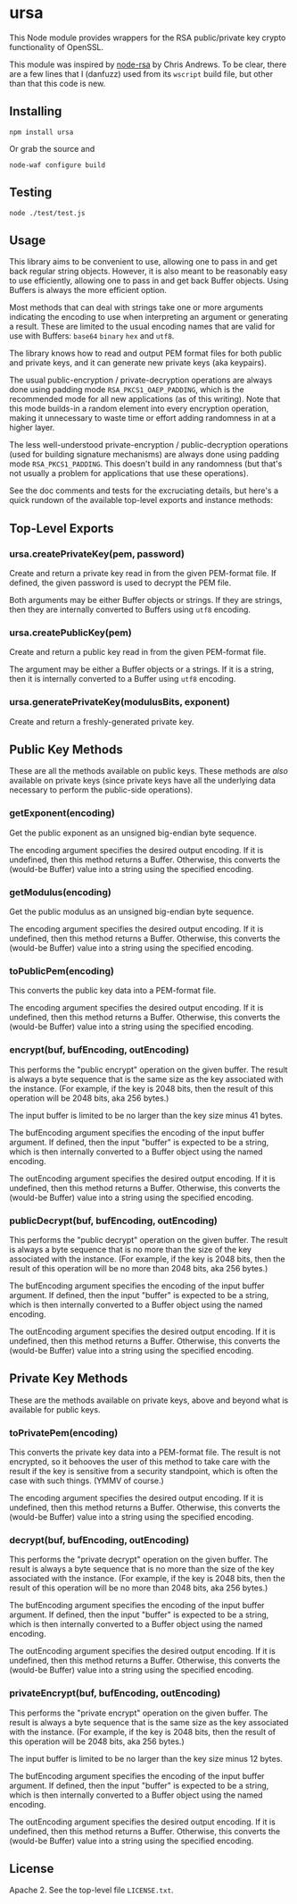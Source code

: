 ursa
====

This Node module provides wrappers for the RSA public/private key
crypto functionality of OpenSSL.

This module was inspired by
[node-rsa](https://github.com/chrisa/node-rsa) by Chris Andrews.  To
be clear, there are a few lines that I (danfuzz) used from its
`wscript` build file, but other than that this code is new.

Installing
----------

```shell
npm install ursa
```

Or grab the source and

```shell
node-waf configure build
```

Testing
-------

```shell
node ./test/test.js
```

Usage
-----

This library aims to be convenient to use, allowing one to pass in and
get back regular string objects. However, it is also meant to be reasonably
easy to use efficiently, allowing one to pass in and get back Buffer
objects. Using Buffers is always the more efficient option.

Most methods that can deal with strings take one or more arguments indicating
the encoding to use when interpreting an argument or generating a result.
These are limited to the usual encoding names that are valid for use with
Buffers: `base64` `binary` `hex` and `utf8`.

The library knows how to read and output PEM format files for both
public and private keys, and it can generate new private keys (aka
keypairs).

The usual public-encryption / private-decryption operations are always
done using padding mode `RSA_PKCS1_OAEP_PADDING`, which is the recommended
mode for all new applications (as of this writing). Note that this mode
builds-in a random element into every encryption operation, making it
unnecessary to waste time or effort adding randomness in at a higher layer.

The less well-understood private-encryption / public-decryption operations
(used for building signature mechanisms) are always done using padding
mode `RSA_PKCS1_PADDING`. This doesn't build in any randomness (but that's
not usually a problem for applications that use these operations).

See the doc comments and tests for the excruciating details, but here's
a quick rundown of the available top-level exports and instance methods:

Top-Level Exports
-----------------

### ursa.createPrivateKey(pem, password)

Create and return a private key read in from the given PEM-format file.
If defined, the given password is used to decrypt the PEM file.

Both arguments may be either Buffer objects or strings. If they are
strings, then they are internally converted to Buffers using `utf8`
encoding.

### ursa.createPublicKey(pem)

Create and return a public key read in from the given PEM-format file.

The argument may be either a Buffer objects or a strings. If it is
a string, then it is internally converted to a Buffer using `utf8`
encoding.

### ursa.generatePrivateKey(modulusBits, exponent)

Create and return a freshly-generated private key.

Public Key Methods
------------------

These are all the methods available on public keys. These methods are
*also* available on private keys (since private keys have all the
underlying data necessary to perform the public-side operations).

### getExponent(encoding)

Get the public exponent as an unsigned big-endian byte sequence.

The encoding argument specifies the desired output encoding. If it is
undefined, then this method returns a Buffer. Otherwise, this converts
the (would-be Buffer) value into a string using the specified
encoding.

### getModulus(encoding)

Get the public modulus as an unsigned big-endian byte sequence.

The encoding argument specifies the desired output encoding. If it is
undefined, then this method returns a Buffer. Otherwise, this converts
the (would-be Buffer) value into a string using the specified
encoding.

### toPublicPem(encoding)

This converts the public key data into a PEM-format file.

The encoding argument specifies the desired output encoding. If it is
undefined, then this method returns a Buffer. Otherwise, this converts
the (would-be Buffer) value into a string using the specified
encoding.

### encrypt(buf, bufEncoding, outEncoding)

This performs the "public encrypt" operation on the given buffer. The
result is always a byte sequence that is the same size as the key
associated with the instance. (For example, if the key is 2048 bits,
then the result of this operation will be 2048 bits, aka 256 bytes.)

The input buffer is limited to be no larger than the key size
minus 41 bytes.

The bufEncoding argument specifies the encoding of the input buffer
argument. If defined, then the input "buffer" is expected to be a
string, which is then internally converted to a Buffer object using
the named encoding.

The outEncoding argument specifies the desired output encoding. If it
is undefined, then this method returns a Buffer. Otherwise, this
converts the (would-be Buffer) value into a string using the specified
encoding.

### publicDecrypt(buf, bufEncoding, outEncoding)

This performs the "public decrypt" operation on the given buffer. The
result is always a byte sequence that is no more than the size of the
key associated with the instance. (For example, if the key is 2048
bits, then the result of this operation will be no more than 2048
bits, aka 256 bytes.)

The bufEncoding argument specifies the encoding of the input buffer
argument. If defined, then the input "buffer" is expected to be a
string, which is then internally converted to a Buffer object using
the named encoding.

The outEncoding argument specifies the desired output encoding. If it
is undefined, then this method returns a Buffer. Otherwise, this
converts the (would-be Buffer) value into a string using the specified
encoding.

Private Key Methods
-------------------

These are the methods available on private keys, above and beyond
what is available for public keys.

### toPrivatePem(encoding)

This converts the private key data into a PEM-format file. The result
is not encrypted, so it behooves the user of this method to take care
with the result if the key is sensitive from a security standpoint,
which is often the case with such things. (YMMV of course.)

The encoding argument specifies the desired output encoding. If it is
undefined, then this method returns a Buffer. Otherwise, this converts
the (would-be Buffer) value into a string using the specified
encoding.

### decrypt(buf, bufEncoding, outEncoding)

This performs the "private decrypt" operation on the given buffer. The
result is always a byte sequence that is no more than the size of the
key associated with the instance. (For example, if the key is 2048
bits, then the result of this operation will be no more than 2048
bits, aka 256 bytes.)

The bufEncoding argument specifies the encoding of the input buffer
argument. If defined, then the input "buffer" is expected to be a
string, which is then internally converted to a Buffer object using
the named encoding.

The outEncoding argument specifies the desired output encoding. If it
is undefined, then this method returns a Buffer. Otherwise, this
converts the (would-be Buffer) value into a string using the specified
encoding.

### privateEncrypt(buf, bufEncoding, outEncoding)

This performs the "private encrypt" operation on the given buffer. The
result is always a byte sequence that is the same size as the key
associated with the instance. (For example, if the key is 2048 bits,
then the result of this operation will be 2048 bits, aka 256 bytes.)

The input buffer is limited to be no larger than the key size
minus 12 bytes.

The bufEncoding argument specifies the encoding of the input buffer
argument. If defined, then the input "buffer" is expected to be a
string, which is then internally converted to a Buffer object using
the named encoding.

The outEncoding argument specifies the desired output encoding. If it
is undefined, then this method returns a Buffer. Otherwise, this
converts the (would-be Buffer) value into a string using the specified
encoding.

License
-------

Apache 2. See the top-level file `LICENSE.txt`.
